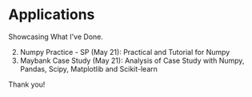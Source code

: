 # Applications
Showcasing What I've Done.

2. Numpy Practice - SP (May 21): Practical and Tutorial for Numpy
1. Maybank Case Study (May 21): Analysis of Case Study with Numpy, Pandas, Scipy, Matplotlib and Scikit-learn

Thank you!
